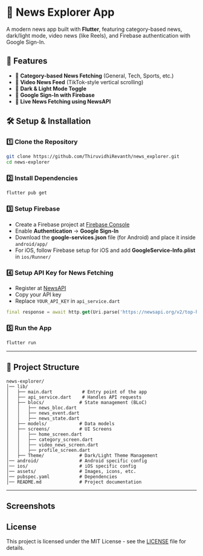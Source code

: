 # 📰 News Explorer App

A modern news app built with **Flutter**, featuring category-based news, dark/light mode, video news (like Reels), and Firebase authentication with Google Sign-In.

## 📌 Features
- 📰 **Category-based News Fetching** (General, Tech, Sports, etc.)
- 🎥 **Video News Feed** (TikTok-style vertical scrolling)
- 🌙 **Dark & Light Mode Toggle**
- 🔐 **Google Sign-In with Firebase**
- 📡 **Live News Fetching using NewsAPI**

## 🛠️ Setup & Installation

### **1️⃣ Clone the Repository**
```sh
git clone https://github.com/ThiruvidhiRevanth/news_explorer.git
cd news-explorer
```

### **2️⃣ Install Dependencies**
```sh
flutter pub get
```

### **3️⃣ Setup Firebase**
- Create a Firebase project at [Firebase Console](https://console.firebase.google.com/)
- Enable **Authentication** → **Google Sign-In**
- Download the **google-services.json** file (for Android) and place it inside `android/app/`
- For iOS, follow Firebase setup for iOS and add **GoogleService-Info.plist** in `ios/Runner/`

### **4️⃣ Setup API Key for News Fetching**
- Register at [NewsAPI](https://newsapi.org/)
- Copy your API key
- Replace `YOUR_API_KEY` in `api_service.dart`
```dart
final response = await http.get(Uri.parse('https://newsapi.org/v2/top-headlines?category=$category&apiKey=YOUR_API_KEY'));
```

### **5️⃣ Run the App**
```sh
flutter run
```

---

## 📂 Project Structure
```
news-explorer/
│── lib/
│   ├── main.dart           # Entry point of the app
│   ├── api_service.dart    # Handles API requests
│   ├── blocs/             # State management (BLoC)
│   │   ├── news_bloc.dart 
│   │   ├── news_event.dart 
│   │   ├── news_state.dart 
│   ├── models/            # Data models
│   ├── screens/           # UI Screens
│   │   ├── home_screen.dart
│   │   ├── category_screen.dart
│   │   ├── video_news_screen.dart
│   │   ├── profile_screen.dart
│   ├── Theme/             # Dark/Light Theme Management
│── android/               # Android specific config
│── ios/                   # iOS specific config
│── assets/                # Images, icons, etc.
│── pubspec.yaml           # Dependencies
│── README.md              # Project documentation
```

---

## Screenshots


## License

This project is licensed under the MIT License - see the [LICENSE](LICENSE) file for details.
 

